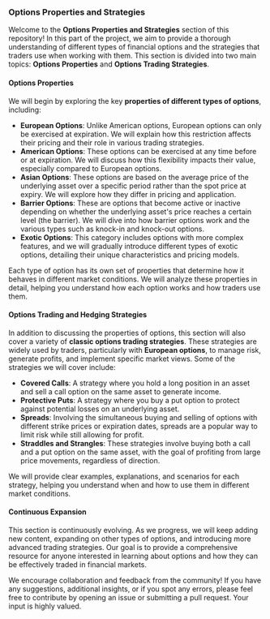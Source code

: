 ### Options Properties and Strategies

Welcome to the **Options Properties and Strategies** section of this repository! In this part of the project, we aim to provide a thorough understanding of different types of financial options and the strategies that traders use when working with them. This section is divided into two main topics: **Options Properties** and **Options Trading Strategies**.

#### Options Properties

We will begin by exploring the key **properties of different types of options**, including:

- **European Options**: Unlike American options, European options can only be exercised at expiration. We will explain how this restriction affects their pricing and their role in various trading strategies.
- **American Options**: These options can be exercised at any time before or at expiration. We will discuss how this flexibility impacts their value, especially compared to European options.
- **Asian Options**: These options are based on the average price of the underlying asset over a specific period rather than the spot price at expiry. We will explore how they differ in pricing and application.
- **Barrier Options**: These are options that become active or inactive depending on whether the underlying asset's price reaches a certain level (the barrier). We will dive into how barrier options work and the various types such as knock-in and knock-out options.
- **Exotic Options**: This category includes options with more complex features, and we will gradually introduce different types of exotic options, detailing their unique characteristics and pricing models.

Each type of option has its own set of properties that determine how it behaves in different market conditions. We will analyze these properties in detail, helping you understand how each option works and how traders use them.

#### Options Trading and Hedging Strategies

In addition to discussing the properties of options, this section will also cover a variety of **classic options trading strategies**. These strategies are widely used by traders, particularly with **European options**, to manage risk, generate profits, and implement specific market views. Some of the strategies we will cover include:

- **Covered Calls**: A strategy where you hold a long position in an asset and sell a call option on the same asset to generate income.
- **Protective Puts**: A strategy where you buy a put option to protect against potential losses on an underlying asset.
- **Spreads**: Involving the simultaneous buying and selling of options with different strike prices or expiration dates, spreads are a popular way to limit risk while still allowing for profit.
- **Straddles and Strangles**: These strategies involve buying both a call and a put option on the same asset, with the goal of profiting from large price movements, regardless of direction.

We will provide clear examples, explanations, and scenarios for each strategy, helping you understand when and how to use them in different market conditions.

#### Continuous Expansion

This section is continuously evolving. As we progress, we will keep adding new content, expanding on other types of options, and introducing more advanced trading strategies. Our goal is to provide a comprehensive resource for anyone interested in learning about options and how they can be effectively traded in financial markets.

We encourage collaboration and feedback from the community! If you have any suggestions, additional insights, or if you spot any errors, please feel free to contribute by opening an issue or submitting a pull request. Your input is highly valued.
